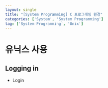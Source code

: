 ```yaml
---
layout: single
title: "[System Programming] C 프로그래밍 환경"
categories: ['System', 'System Programming']
tag: ['System Programming', 'Unix']
---
```






# 유닉스 사용

## Logging in 

- Login